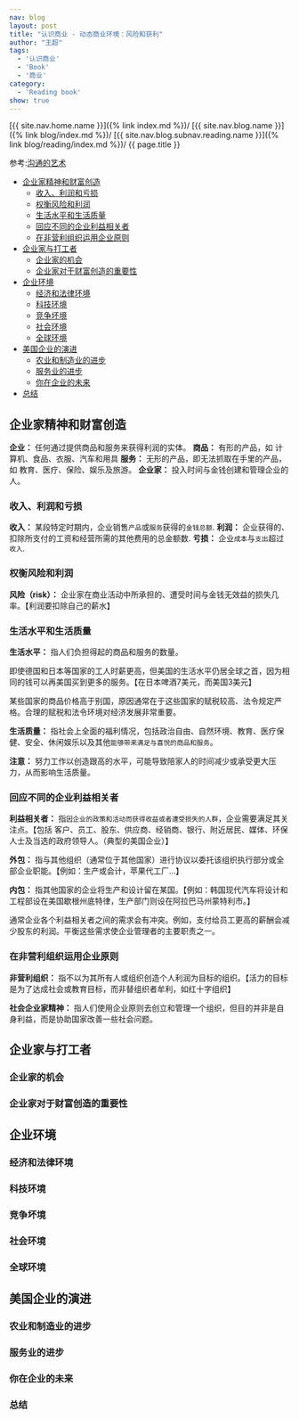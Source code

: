 ```yaml
---
nav: blog
layout: post
title: "认识商业 - 动态商业环境：风险和获利"
author: "王超"
tags:
  - '认识商业'
  - 'Book'
  - '商业'
category:
  - 'Reading book'
show: true
---
```


[{{ site.nav.home.name }}]({% link index.md %})/
[{{ site.nav.blog.name }}]({% link blog/index.md %})/
[{{ site.nav.blog.subnav.reading.name }}]({% link blog/reading/index.md %})/
{{ page.title }}

参考:[沟通的艺术](https://book.douban.com/subject/26698020/)

- [企业家精神和财富创造](#企业家精神和财富创造)
  - [收入、利润和亏损](#收入利润和亏损)
  - [权衡风险和利润](#权衡风险和利润)
  - [生活水平和生活质量](#生活水平和生活质量)
  - [回应不同的企业利益相关者](#回应不同的企业利益相关者)
  - [在非营利组织运用企业原则](#在非营利组织运用企业原则)
- [企业家与打工者](#企业家与打工者)
  - [企业家的机会](#企业家的机会)
  - [企业家对于财富创造的重要性](#企业家对于财富创造的重要性)
- [企业环境](#企业环境)
  - [经济和法律环境](#经济和法律环境)
  - [科技环境](#科技环境)
  - [竞争坏境](#竞争坏境)
  - [社会环境](#社会环境)
  - [全球环境](#全球环境)
- [美国企业的演进](#美国企业的演进)
  - [农业和制造业的进步](#农业和制造业的进步)
  - [服务业的进步](#服务业的进步)
  - [你在企业的未来](#你在企业的未来)
- [总结](#总结)

<span id = "企业家精神和财富创造"></span>

## 企业家精神和财富创造

**企业：** 任何通过提供商品和服务来获得利润的实体。
**商品：** 有形的产品，如 计算机、食品、衣服、汽车和用具
**服务：** 无形的产品，即无法抓取在手里的产品，如 教育、医疗、保险、娱乐及旅游。
**企业家：** 投入时间与金钱创建和管理企业的人。

<span id = "收入、利润和亏损"></span>

### 收入、利润和亏损

**收入：** 某段特定时期内，企业销售`产品`或`服务`获得的`金钱总额`.
**利润：** 企业获得的、扣除所支付的工资和经营所需的其他费用的总金额数.
**亏损：** 企业`成本`与`支出`超过`收入`.

<span id = "权衡风险和利润"></span>

### 权衡风险和利润

**风险（risk）：** 企业家在商业活动中所承担的、遭受时间与金钱无效益的损失几率。【利润要扣除自己的薪水】

<span id = "生活水平和生活质量"></span>

### 生活水平和生活质量

**生活水平：** 指人们负担得起的商品和服务的数量。

即使德国和日本等国家的工人时薪更高，但美国的生活水平仍居全球之首，因为相同的钱可以再美国买到更多的服务。【在日本啤酒7美元，而美国3美元】

某些国家的商品价格高于别国，原因通常在于这些国家的赋税较高、法令规定严格。合理的赋税和法令环境对经济发展非常重要。

**生活质量：** 指社会上全面的福利情况，包括政治自由、自然环境、教育、医疗保健、安全、休闲娱乐以及其他`能够带来满足与喜悦的商品和服务`。

**注意：** 努力工作以创造跟高的水平，可能导致陪家人的时间减少或承受更大压力，从而影响生活质量。

<span id = "回应不同的企业利益相关者"></span>

### 回应不同的企业利益相关者

**利益相关者：** 指`因企业的政策和活动而获得收益或者遭受损失的人群`，企业需要满足其关注点。【包括 客户、员工、股东、供应商、经销商、银行、附近居民、媒体、环保人士及当选的政府领导人。（典型的美国企业）】

**外包：** 指与其他组织（通常位于其他国家）进行协议以委托该组织执行部分或全部企业职能。【例如：生产或会计，苹果代工厂...】

**内包：** 指其他国家的企业将生产和设计留在某国。【例如：韩国现代汽车将设计和工程部设在美国歇根州底特律，生产部门则设在阿拉巴马州蒙特利市。】

通常企业各个利益相关者之间的需求会有冲突。例如，支付给员工更高的薪酬会减少股东的利润。平衡这些需求使企业管理者的主要职责之一。

<span id = "在非营利组织运用企业原则"></span>

### 在非营利组织运用企业原则

**非营利组织：** 指不以为其所有人或组织创造个人利润为目标的组织。【活力的目标是为了达成社会或教育目标，而非替组织者牟利，如红十字组织】

**社会企业家精神：** 指人们使用企业原则去创立和管理一个组织，但目的并非是自身利益，而是协助国家改善一些社会问题。

<span id = "企业家与打工者"></span>

## 企业家与打工者

<span id = "企业家的机会"></span>

### 企业家的机会

<span id = "企业家对于财富创造的重要性"></span>

### 企业家对于财富创造的重要性

<span id = "企业环境"></span>

## 企业环境

<span id = "经济和法律环境"></span>

### 经济和法律环境

<span id = "科技环境"></span>

### 科技环境

<span id = "竞争坏境"></span>

### 竞争坏境

<span id = "社会环境"></span>

### 社会环境

<span id = "全球环境"></span>

### 全球环境


<span id = "美国企业的演进"></span>

## 美国企业的演进

<span id = "农业和制造业的进步"></span>

### 农业和制造业的进步

<span id = "服务业的进步"></span>

### 服务业的进步

<span id = "你在企业的未来"></span>

### 你在企业的未来

<span id = "总结"></span>
### 总结
